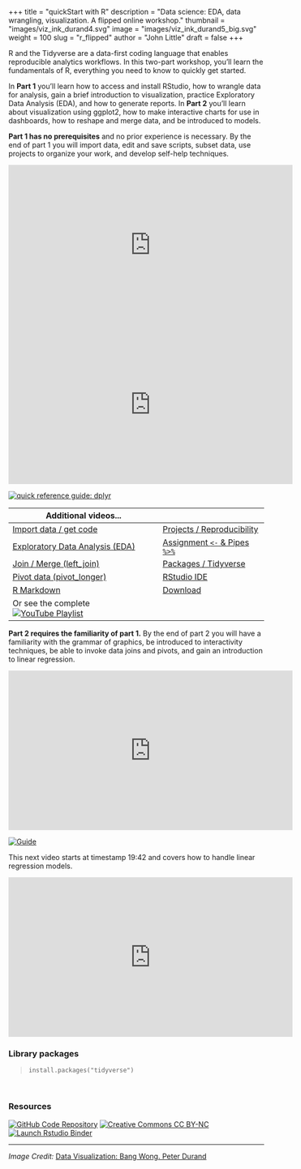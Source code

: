 +++
title = "quickStart with R"
description = "Data science: EDA, data wrangling, visualization.  A flipped online workshop."
thumbnail = "images/viz_ink_durand4.svg"
image = "images/viz_ink_durand5_big.svg"
weight = 100
slug = "r_flipped"
author = "John Little"
draft = false
+++

<!-- image credit https://www.flickr.com/photos/alphachimpstudio/15654262247/ -->

R and the Tidyverse are a data-first coding language that enables reproducible analytics workflows.  In this two-part workshop, you’ll learn the fundamentals of R, everything you need to know to quickly get started.

In **Part 1** you’ll learn how to access and install RStudio, how to wrangle data for analysis, gain a brief introduction to visualization, practice Exploratory Data Analysis (EDA), and how to generate reports.  In **Part 2** you’ll learn about visualization using ggplot2, how to make interactive charts for use in dashboards, how to reshape and merge data, and be introduced to models.

**Part 1 has no prerequisites** and no prior experience is necessary. By the end of part 1 you will import data, edit and save scripts, subset data, use projects to organize your work, and develop self-help techniques. 

<iframe width="560" height="315" src="https://www.youtube.com/embed/Wmozk2qEsL0" frameborder="0" allow="accelerometer; autoplay; clipboard-write; encrypted-media; gyroscope; picture-in-picture" allowfullscreen></iframe>  

<iframe width="560" height="315" src="https://www.youtube.com/embed/PGSXf-NMWVg" frameborder="0" allow="accelerometer; autoplay; clipboard-write; encrypted-media; gyroscope; picture-in-picture" allowfullscreen></iframe>  

[![quick reference guide: dplyr](https://img.shields.io/badge/%3F-quick%20reference:%20dplyr-informational "dplyr quick reference ")](https://intro2r.library.duke.edu/wrangle.html)


**Additional videos...** | &nbsp; 
--- | ---
[Import data / get code](https://youtu.be/BKDkj7I4L-Y)           | [Projects / Reproducibility](https://youtu.be/w_xCkbf7iYw)  
[Exploratory Data Analysis (EDA)](https://youtu.be/UVxgc2SY608)  | [Assignment `<-` & Pipes `%>%`](https://youtu.be/FK5UKBT-8iw)  
[Join / Merge (left_join)](https://youtu.be/GJUcnEV_6O0)         | [Packages / Tidyverse](https://youtu.be/v4tmOymwznQ) 
[Pivot data (pivot_longer)](https://youtu.be/sspFC2m8fog)        | [RStudio IDE](https://youtu.be/ALtCStU1aNE) 
[R Markdown](https://youtu.be/Sm3uuVVtXak)                       | [Download](https://youtu.be/udPgQWHDpz8)
Or see the complete [![YouTube Playlist](https://img.shields.io/badge/YouTube-Playlist-f00?logo=youtube "YouTube Playlist")](https://youtube.com/playlist?list=PLIUcX1JrVUNWBUl4Cwu8psxxDVZCvrJHk) | &nbsp; 


**Part 2 requires the familiarity of part 1.**  By the end of part 2 you will have a familiarity with the grammar of graphics, be introduced to interactivity techniques, be able to invoke data joins and pivots, and gain an introduction to linear regression.

<iframe width="560" height="315" src="https://www.youtube.com/embed/TIJzx5eQbgk" frameborder="0" allow="accelerometer; autoplay; clipboard-write; encrypted-media; gyroscope; picture-in-picture" allowfullscreen></iframe>  

[![Guide](https://img.shields.io/badge/%3F-ggplot2%20guide-informational "ggplot2 Guide")](https://ggplot.library.duke.edu/)

This next video starts at timestamp 19:42 and covers how to handle linear regression models.  
<iframe width="560" height="315" src="https://www.youtube.com/embed/Wmozk2qEsL0?start=1182" frameborder="0" allow="accelerometer; autoplay; clipboard-write; encrypted-media; gyroscope; picture-in-picture" allowfullscreen></iframe>  

<!-- 
### Register

<a href="https://duke.libcal.com/event/7299608" class="button">Register: Part 1. Jan. 28, 2021</a>   

<a href="https://duke.libcal.com/event/7299572" class="button">Register: Part 2. Feb. 4, 2021 &nbsp; </a>  

 &nbsp; &nbsp; &nbsp; Repeat...  
<a href="https://duke.libcal.com/event/7300155" class="button">Register:  Part 1. Mar. 16, 2021</a>   
-->


### Library packages

> `install.packages("tidyverse")`

<br>

### Resources

<!-- badges: start -->
[![GitHub Code Repository](https://img.shields.io/badge/GitHub-Code%20Repository-lightgrey?logo=GitHub "GitHub Code Repository")](https://github.com/libjohn/rfun_flipped)
[![Creative Commons CC
BY-NC](https://img.shields.io/badge/Creative%20Commons-BY--NC-EF9421?logo=creative%20commons&logoColor=EF9421 "CC BY-NC")](https://creativecommons.org/licenses/by-nc/4.0/)
[![Launch Rstudio
Binder](https://mybinder.org/badge_logo.svg "Launch RStudio binder")](https://mybinder.org/v2/gh/libjohn/rfun_flipped/master?urlpath=rstudio)
<!-- badges: end -->

***  
*Image Credit:* [Data Visualization: Bang Wong.  Peter Durand](https://www.flickr.com/photos/alphachimpstudio/15654262247/)
